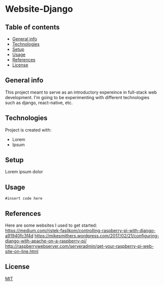 # Website-Django

## Table of contents
* [General info](#general-info)
* [Technologies](#technologies)
* [Setup](#setup)
* [Usage](#usage)
* [References](#refernces)
* [License](#license)

## General info
This project meant to serve as an introductory expereince in full-stack web development. I'm going to be experimenting with different technologies such as django, react-native, etc. 
	
## Technologies
Project is created with:
*  Lorem
*  Ipsum
	
## Setup
Lorem ipsum dolor

## Usage
```
#insert code here
```

## References
Here are some websites I used to get started:<br/>
https://medium.com/ristek-fasilkom/controlling-raspberry-pi-with-django-a91940fc3f4d
https://mikesmithers.wordpress.com/2017/02/21/configuring-django-with-apache-on-a-raspberry-pi/
http://raspberrywebserver.com/serveradmin/get-your-raspberry-pi-web-site-on-line.html


## License
[MIT](https://github.com/nikpik97/Website-Django/blob/master/LICENSE)
